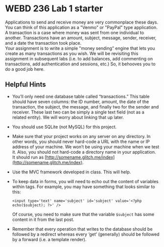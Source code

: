 # WEBD 236 Lab 1 starter

Applications to send and receive money are very commonplace these days.  You can think of this application as a "Venmo" or "PayPal" type application. 
A transaction is a case where money was sent from one individual to another. Transactions have an amount, subject, message, sender, receiver, and a date the transaction took place.  
Your assignment is to write a simple "money sending" engine that lets you create as many transactions as you wish.  We will be revisiting this assignment in subsequent labs 
(i.e. to add balances, add commenting on transactions, add authentication and sessions, etc.) So, it behooves you to do a good job here.

## Helpful Hints
  - You’ll only need one database table called “transactions.”  This table should have seven columns: the ID number, amount, the date of the transaction, the subject, the message, and finally
    two for the sender and receiver. These last two can be simply a single text field (not as a related entity). We will worry about linking that up later.
  - You should use SQLite (not MySQL) for this project.
  - Make sure that your project works on any server on any directory.  In other words, you should never hard-code a URL with the name or IP address of your machine. We won’t be using your machine when we test it.  Also, you should not hard-code a directory name in your application.  It should run as [http://somename.glitch.me/index](http://somename.glitch.me/index).
  - Use the MVC framework developed in class. This will help.
  - To keep data in forms, you will need to echo out the content of variables within tags.  For example, you may have something that looks similar to this:
  
    `<input type='text' name='subject' id='subject' value='<?php echo($subject); ?>' />`

    Of course, you need to make sure that the variable `$subject` has some content in it from the last post.
    
  - Remember that every operation that writes to the database should be followed by a redirect whereas every ‘get’ (generally) should be followed by a forward (i.e. a template render). 
